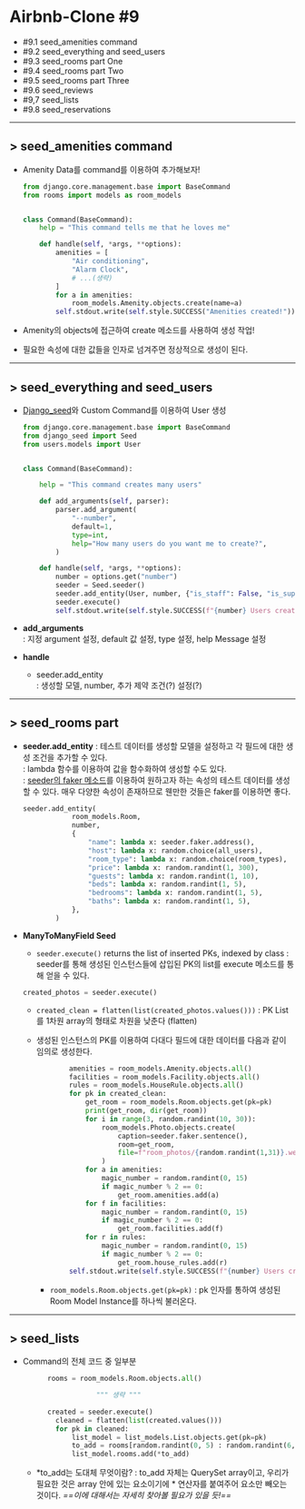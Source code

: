 # Airbnb-Clone #9

- #9.1 seed_amenities command
- #9.2 seed_everything and seed_users
- #9.3 seed_rooms part One
- #9.4 seed_rooms part Two
- #9.5 seed_rooms part Three
- #9.6 seed_reviews
- #9,7 seed_lists
- #9.8 seed_reservations

---

## > seed_amenities command

- Amenity Data를 command를 이용하여 추가해보자!

  ```python
  from django.core.management.base import BaseCommand
  from rooms import models as room_models
  
  
  class Command(BaseCommand):
      help = "This command tells me that he loves me"
  
      def handle(self, *args, **options):
          amenities = [
              "Air conditioning",
              "Alarm Clock",
              # ...(생략)
          ]
          for a in amenities:
              room_models.Amenity.objects.create(name=a)
          self.stdout.write(self.style.SUCCESS("Amenities created!"))
  ```

- Amenity의 objects에 접근하여 create 메소드를 사용하여 생성 작업!

- 필요한 속성에 대한 값들을 인자로 넘겨주면 정상적으로 생성이 된다.

---

## > seed_everything and seed_users

- [Django_seed](https://github.com/mstdokumaci/django-seed#using-with-code)와 Custom Command를 이용하여 User 생성

  ```python
  from django.core.management.base import BaseCommand
  from django_seed import Seed
  from users.models import User
  
  
  class Command(BaseCommand):
  
      help = "This command creates many users"
  
      def add_arguments(self, parser):
          parser.add_argument(
              "--number",
              default=1,
              type=int,
              help="How many users do you want me to create?",
          )
  
      def handle(self, *args, **options):
          number = options.get("number")
          seeder = Seed.seeder()
          seeder.add_entity(User, number, {"is_staff": False, "is_superuser": False})
          seeder.execute()
          self.stdout.write(self.style.SUCCESS(f"{number} Users created!"))
  
  ```

- **add_arguments**  
  : 지정 argument 설정, default 값 설정, type 설정, help Message 설정

- **handle**  

  - seeder.add_entity  
    : 생성할 모델, number, 추가 제약 조건(?) 설정(?)

---

## > seed_rooms part

- **seeder.add_entity**
  : 테스트 데이터를 생성할 모델을 설정하고 각 필드에 대한 생성 조건을 추가할 수 있다.  
  : lambda 함수를 이용하여 값을 함수화하여 생성할 수도 있다.  
  : [seeder의 faker 메소드](https://faker.readthedocs.io/en/master/)를 이용하여 원하고자 하는 속성의 테스트 데이터를 생성할 수 있다. 매우 다양한 속성이 존재하므로 웬만한 것들은  faker를 이용하면 좋다.

  ```python
  seeder.add_entity(
              room_models.Room,
              number,
              {
                  "name": lambda x: seeder.faker.address(),
                  "host": lambda x: random.choice(all_users),
                  "room_type": lambda x: random.choice(room_types),
                  "price": lambda x: random.randint(1, 300),
                  "guests": lambda x: random.randint(1, 10),
                  "beds": lambda x: random.randint(1, 5),
                  "bedrooms": lambda x: random.randint(1, 5),
                  "baths": lambda x: random.randint(1, 5),
              },
          )
  ```

- **ManyToManyField Seed**

  - `seeder.execute()` returns the list of inserted PKs, indexed by class
    : seeder를 통해 생성된 인스턴스들에 삽입된 PK의 list를 execute 메소드를 통해 얻을 수 있다.

  ```python
  created_photos = seeder.execute()
  ```

  - `created_clean = flatten(list(created_photos.values()))`
    : PK List를 1차원 array의 형태로 차원을 낮춘다 (flatten)

  - 생성된 인스턴스의 PK를 이용하여 다대다 필드에 대한 데이터를 다음과 같이 임의로 생성한다. 


    ```python
            amenities = room_models.Amenity.objects.all()
            facilities = room_models.Facility.objects.all()
            rules = room_models.HouseRule.objects.all()
            for pk in created_clean:
                get_room = room_models.Room.objects.get(pk=pk)
                print(get_room, dir(get_room))
                for i in range(3, random.randint(10, 30)):
                    room_models.Photo.objects.create(
                        caption=seeder.faker.sentence(),
                        room=get_room,
    					file=f"room_photos/{random.randint(1,31)}.webp",
                    )
                for a in amenities:
                    magic_number = random.randint(0, 15)
                    if magic_number % 2 == 0:
                        get_room.amenities.add(a)
                for f in facilities:
                    magic_number = random.randint(0, 15)
                    if magic_number % 2 == 0:
                        get_room.facilities.add(f)
                for r in rules:
                    magic_number = random.randint(0, 15)
                    if magic_number % 2 == 0:
                        get_room.house_rules.add(r)
            self.stdout.write(self.style.SUCCESS(f"{number} Users created!"))
    ```

    - `room_models.Room.objects.get(pk=pk)`
      : pk 인자를 통하여 생성된 Room Model Instance를 하나씩 불러온다.

---

## > seed_lists

- Command의 전체 코드 중 일부분


  ```python
  		rooms = room_models.Room.objects.all()
  
      				""" 생략 """    
      
  		created = seeder.execute()
          cleaned = flatten(list(created.values()))
          for pk in cleaned:
              list_model = list_models.List.objects.get(pk=pk)
              to_add = rooms[random.randint(0, 5) : random.randint(6, 30)]
              list_model.rooms.add(*to_add)
  ```

  - *to_add는 도대체 무엇이람?
    : to_add 자체는 QuerySet array이고, 우리가 필요한 것은 array 안에 있는 요소이기에 * 연산자를 붙여주어 요소만 빼오는 것이다.
    *==이에 대해서는 자세히 찾아볼 필요가 있을 듯!==*

